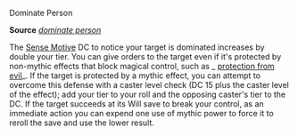 Dominate Person

**Source** [_dominate person_](/pathfinderRPG/prd/spells/dominatePerson.html#_dominate-person)

The [Sense Motive](/pathfinderRPG/prd/skills/senseMotive.html#_sense-motive) DC to notice your target is dominated increases by double your tier. You can give orders to the target even if it's protected by non-mythic effects that block magical control, such as _ [protection from evil](/pathfinderRPG/prd/spells/protectionFromEvil.html#_protection-from-evil)_. If the target is protected by a mythic effect, you can attempt to overcome this defense with a caster level check (DC 15 plus the caster level of the effect); add your tier to your roll and the opposing caster's tier to the DC. If the target succeeds at its Will save to break your control, as an immediate action you can expend one use of mythic power to force it to reroll the save and use the lower result.


